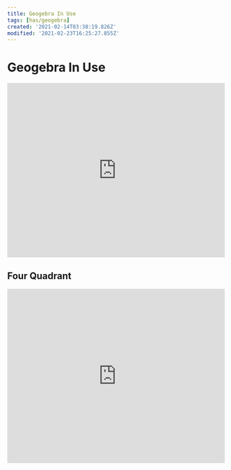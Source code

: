 ```yaml
---
title: Geogebra In Use
tags: [has/geogebra]
created: '2021-02-14T03:38:19.826Z'
modified: '2021-02-23T16:25:27.855Z'
---
```


# Geogebra In Use

<iframe scrolling="yes"
src="https://www.geogebra.org/material/iframe/id/mwmw6pxw/width/800/height/570/border/888888/rc/false/ai/false/sdz/false/smb/false/stb/false/stbh/true/ld/false/sri/true/at/preferhtml5"
width="500px"
height="400px"
style="border:0px;">
</iframe>

## Four Quadrant


<iframe scrolling="yes"
src="https://www.geogebra.org/material/iframe/id/zzvjzktm/width/750/height/600/border/888888/rc/false/ai/false/sdz/false/smb/false/stb/false/stbh/true/ld/false/sri/true/at/preferhtml5"
width="500px"
height="400px"
style="border:0px;">
</iframe>
